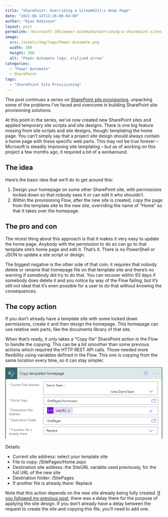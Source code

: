 ```yaml
---
title: "SharePoint: Overriding a Site&#8217;s Home Page"
date: "2021-06-14T13:26:00-04:00"
author: "Ryan Robinson"
layout: post
permalink: /microsoft-365/power-automate/overriding-a-sharepoint-sites-home-page/
image: 
  src: /assets/img/logo/Power-Automate.png
  width: 300
  height: 300
  alt: "Power Automate logo: stylized arrow"
categories:
  - "Power Automate"
  - SharePoint
tags:
  - "SharePoint Site Provisioning"
---
```


This post continues a series on [SharePoint site provisioning](/tags/sharepoint-site-provisioning/), unpacking some of the problems I’ve faced and overcome in building SharePoint site provisioning solutions.

At this point in the series, we’ve now created new SharePoint sites and applied temporary site scripts and site designs. There is one big feature missing from site scripts and site designs, though: templating the home page. You can’t simply say that a project site design should always contain a home page with these specific web parts. This may not be true forever – Microsoft is steadily improving site templating – but as of working on this project a few months ago, it required a bit of a workaround.

## The idea

Here’s the basic idea that we’ll do to get around this:

1. Design your homepage on some other SharePoint site, with permissions locked down so that nobody sees it or can edit it who shouldn’t.
2. Within the provisioning Flow, after the new site is created, copy the page from the template site to the new site, overriding the name of “Home” so that it takes over the homepage.

## The pro and con

The nicest thing about this approach is that it makes it very easy to update the home page. Anybody with the permission to do so can go to that template site’s home page and edit it. That’s it. There is no PowerShell or JSON to update a site script or design.

The biggest negative is the other side of that coin: it requires that nobody delete or rename that homepage file on that template site and there’s no warning if somebody did try to do that. You can recover within 93 days if somebody does delete it and you notice by way of the Flow failing, but it’s still not ideal that it’s even possible for a user to do that without knowing the consequences.

## The copy action

If you don’t already have a template site with some locked down permissions, create it and then design the homepage. This homepage can use relative web parts, like the documents library of that site.

When that’s ready, it only takes a “Copy file” SharePoint action in the Flow to handle the copying. This can be a bit smoother than some previous actions which required the HTTP REST API calls. Those needed more flexibility using variables defined in the Flow. This one is copying from the same location every time, so it can stay simpler.

![](/assets/img/2021/06/CopyHomepage.png)

Details:

- Current site address: select your template site
- File to copy: /SitePages/Home.aspx
- Destination site address: the SiteURL variable used previously, for the full URL of the new site
- Destination folder: /SitePages
- If another file is already there: Replace

Note that this action depends on the new site already being fully created. [If you followed my previous post](/microsoft-365/power-automate/temporary-site-scripts-and-designs/), there was a delay there for the purpose of applying the site design. If you don’t already have a delay between the request to create the site and copying this file, you’ll need to add one.

